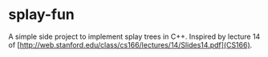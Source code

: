 # splay-fun
A simple side project to implement splay trees in C++. Inspired by lecture 14 of [http://web.stanford.edu/class/cs166/lectures/14/Slides14.pdf](CS166).
